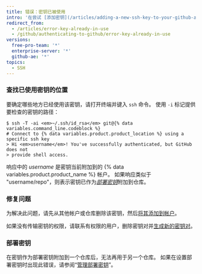 ```yaml
---
title: 错误：密钥已被使用
intro: '在尝试 [添加密钥](/articles/adding-a-new-ssh-key-to-your-github-account) 但该密钥尚未添加到另一个帐户或仓库时，就会发生此错误。'
redirect_from:
  - /articles/error-key-already-in-use
  - /github/authenticating-to-github/error-key-already-in-use
versions:
  free-pro-team: '*'
  enterprise-server: '*'
  github-ae: '*'
topics:
  - SSH
---
```

### 查找已使用密钥的位置

要确定哪些地方已经使用该密钥，请打开终端并键入 `ssh` 命令。 使用 `-i` 标记提供要检查的密钥的路径：

```shell
$ ssh -T -ai <em>~/.ssh/id_rsa</em> git@{% data variables.command_line.codeblock %}
# Connect to {% data variables.product.product_location %} using a specific ssh key
> Hi <em>username</em>! You've successfully authenticated, but GitHub does not
> provide shell access.
```

响应中的 *username* 是密钥当前附加到的 {% data variables.product.product_name %} 帐户。 如果响应类似于 "username/repo"，则表示密钥已作为[*部署密钥*](/guides/managing-deploy-keys#deploy-keys)附加到仓库。

### 修复问题

为解决此问题，请先从其他帐户或仓库删除该密钥，然后[将其添加到帐户](/articles/adding-a-new-ssh-key-to-your-github-account)。

如果没有传输密钥的权限，请联系有权限的用户，删除密钥对并[生成新的密钥对](/articles/generating-a-new-ssh-key-and-adding-it-to-the-ssh-agent)。

### 部署密钥

在密钥作为部署密钥附加到一个仓库后，无法再用于另一个仓库。  如果在设置部署密钥时出现此错误，请参阅“[管理部署密钥](/guides/managing-deploy-keys)”。
